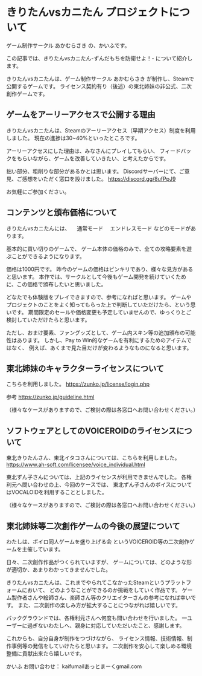 # きりたんvsカニたん プロジェクトについて
ゲーム制作サークル あかむらさき の、かいふです。

この記事では、きりたんvsカニたん-ずんだもちを防衛せよ！- について紹介します。

きりたんvsカニたんは、ゲーム制作サークル あかむらさき が制作し、Steamで公開するゲームです。
ライセンス契約有り（後述）の東北姉妹の非公式、二次創作ゲームです。


## ゲームをアーリーアクセスで公開する理由
きりたんvsカニたんは、Steamのアーリーアクセス（早期アクセス）制度を利用しました。
現在の進捗は30~40%といったところです。

アーリーアクセスにした理由は、みなさんにプレイしてもらい、
フィードバックをもらいながら、ゲームを改善していきたい、と考えたからです。

拙い部分、粗削りな部分があるかとは思います。
Discordサーバーにて、ご意見、ご感想をいただく窓口を設けました。
https://discord.gg/8ufPpJ9

お気軽にご参加ください。


## コンテンツと頒布価格について
きりたんvsカニたんには、
　通常モード
　エンドレスモード
などのモードがあります。

基本的に買い切りのゲームで、
ゲーム本体の価格のみで、全ての攻略要素を遊ぶことができるようになります。

価格は1000円です。
昨今のゲームの価格はピンキリであり、様々な見方があると思います。
本作では、サークルとして今後もゲーム開発を続けていくために、この価格で頒布したいと思いました。

どなたでも体験版をプレイできますので、参考になればと思います。
ゲームやプロジェクトのことをよく知ってもらった上で判断していただけたら、という思いです。
期間限定のセールや価格変更も予定していませんので、ゆっくりとご検討していただけたらと思います。

ただし、おまけ要素、ファングッズとして、ゲーム内スキン等の追加頒布の可能性はあります。
しかし、Pay to Win的なゲームを有利にするためのアイテムではなく、
例えば、あくまで見た目だけが変わるようなものになると思います。


## 東北姉妹のキャラクターライセンスについて
こちらを利用しました。
https://zunko.jp/license/login.php

参考
https://zunko.jp/guideline.html

（様々なケースがありますので、ご検討の際は各窓口へお問い合わせください。）


## ソフトウェアとしてのVOICEROIDのライセンスについて
東北きりたんさん、東北イタコさんについては、こちらを利用しました。
https://www.ah-soft.com/licensee/voice_individual.html

東北ずん子さんについては、上記のライセンスが利用できませんでした。
各権利元へ問い合わせの上、今回のケースでは、
東北ずん子さんのボイスについてはVOCALOIDを利用することとしました。

（様々なケースがありますので、ご検討の際は各窓口へお問い合わせください。）


## 東北姉妹等二次創作ゲームの今後の展望について
わたしは、ボイロ同人ゲームを盛り上げる会 というVOICEROID等の二次創作ゲームを主催しています。

日々、二次創作作品がつくられていますが、
ゲームについては、どのような形が適切か、あまりわかってきませんでした。

きりたんvsカニたんは、これまでやられてこなかったSteamというプラットフォームにおいて、
どのようなことができるのか挑戦をしていく作品です。
ゲーム製作者さんや絵師さん、楽師さん等のクリエイターさんの参考になれば幸いです。
また、二次創作の楽しみ方が拡大することにつながれば嬉しいです。

バックグラウンドでは、各権利元さんへ何度も問い合わせを行いました。
一ユーザーに過ぎないわたしへ、親身に対応していただいたこと、感謝します。

これからも、自分自身が制作をつづけながら、
ライセンス情報、技術情報、制作事例等の発信をしていけたらと思います。
二次創作を安心して楽しめる環境整備に貢献出来たら嬉しいです。


かいふ
お問い合わせ： kaifumailあっとまーくgmail.com
